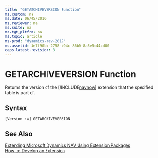```yaml
---
title: "GETARCHIVEVERSION Function"
ms.custom: na
ms.date: 06/05/2016
ms.reviewer: na
ms.suite: na
ms.tgt_pltfrm: na
ms.topic: article
ms-prod: "dynamics-nav-2017"
ms.assetid: 3e7f90bb-2758-494c-86b0-8a5e5c44cd00
caps.latest.revision: 3
---
```

# GETARCHIVEVERSION Function
Returns the version of the [!INCLUDE[navnow](includes/navnow_md.md)] extension that the specified table is part of.  
  
## Syntax  
  
```  
[Version :=] GETARCHIVEVERSION  
```  
  
## See Also  
 [Extending Microsoft Dynamics NAV Using Extension Packages](Extending-Microsoft-Dynamics-NAV-Using-Extension-Packages.md)   
 [How to: Develop an Extension](../Topic/How%20to:%20Develop%20an%20Extension.md)